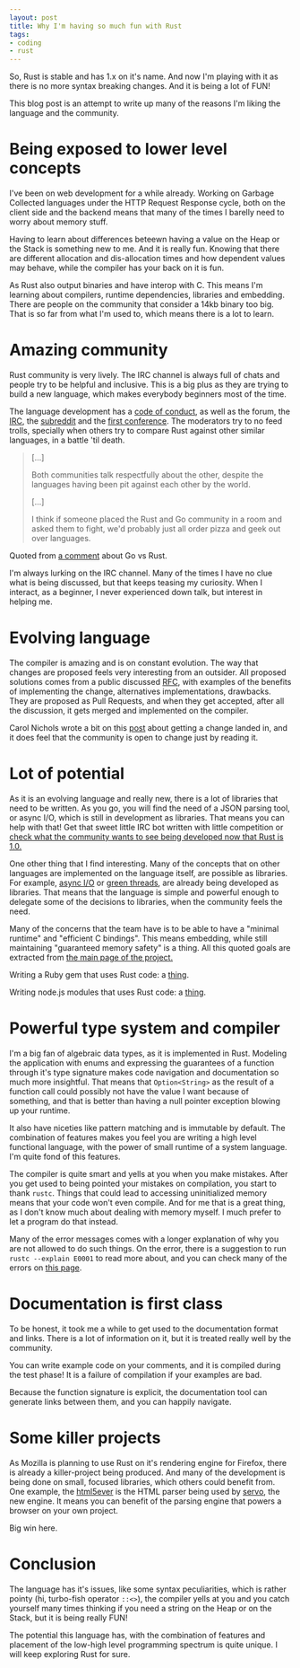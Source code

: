 ```yaml
---
layout: post
title: Why I'm having so much fun with Rust
tags:
- coding
- rust
---
```


So, Rust is stable and has 1.x on it's name. And now I'm playing with
it as there is no more syntax breaking changes. And it is being a lot
of FUN!

This blog post is an attempt to write up many of the reasons I'm
liking the language and the community.

# Being exposed to lower level concepts

I've been on web development for a while already. Working on Garbage
Collected languages under the HTTP Request Response cycle, both on
the client side and the backend means that many of the times I
barelly need to worry about memory stuff.

Having to learn about differences beteewn having a value on the Heap
or the Stack is something new to me. And it is really fun. Knowing
that there are different allocation and dis-allocation times and how
dependent values may behave, while the compiler has your back on it
is fun.

As Rust also output binaries and have interop with C. This means I'm
learning about compilers, runtime dependencies, libraries and
embedding. There are people on the community that consider a 14kb
binary too big. That is so far from what I'm used to, which means
there is a lot to learn.

# Amazing community

Rust community is very lively. The IRC channel is always full of
chats and people try to be helpful and inclusive. This is a big plus
as they are trying to build a new language, which makes everybody
beginners most of the time.

The language development has a [code of conduct](https://www.rust-lang.org/conduct.html), as well as the
forum, the [IRC](https://chat.mibbit.com/?server%3Dirc.mozilla.org&channel%3D%2523rust), the [subreddit](http://rustcamp.com/conduct.htmlLink:%20http://rustcamp.com/conduct.html) and the [first conference](http://rustcamp.com/conduct.html). The
moderators try to no feed trolls, specially when others try to
compare Rust against other similar languages, in a battle 'til death.

> [&#x2026;]
> 
> Both communities talk respectfully about the other, despite the languages having been pit against each other by the world.
> 
> [&#x2026;]
> 
> I think if someone placed the Rust and Go community in a room and asked them to fight, we'd probably just all order pizza and geek out over languages.

Quoted from [a comment](https://www.reddit.com/r/rust/comments/3cj69b/why_go_and_rust_are_competitors/csw5t5v) about Go vs Rust.

I'm always lurking on the IRC channel. Many of the times I have no
clue what is being discussed, but that keeps teasing my curiosity.
When I interact, as a beginner, I never experienced down talk, but
interest in helping me.

# Evolving language

The compiler is amazing and is on constant evolution.
The way that changes are proposed feels very interesting from an
outsider. All proposed solutions comes from a public discussed [RFC](https://github.com/rust-lang/rfcs),
with examples of the benefits of implementing the change, alternatives
implementations, drawbacks. They are proposed as Pull Requests, and
when they get accepted, after all the discussion, it gets merged and
implemented on the compiler.

Carol Nichols wrote a bit on this [post](http://carol-nichols.com/2015/08/01/rustc-discovery/) about getting a change landed
in, and it does feel that the community is open to change just by
reading it.

# Lot of potential

As it is an evolving language and really new, there is a lot of
libraries that need to be written. As you go, you will find the need
of a JSON parsing tool, or async I/O, which is still in development
as libraries. That means you can help with that! Get that sweet
little IRC bot written with little competition or [check what the
community wants to see being developed now that Rust is 1.0.](https://users.rust-lang.org/t/survey-what-libraries-would-you-like-to-see-in-the-future/2234)

One other thing that I find interesting. Many of the concepts that
on other languages are implemented on the language itself, are
possible as libraries. For example, [async I/O](https://github.com/carllerche/mio) or [green threads](https://github.com/BurntSushi/chan), are
already being developed as libraries. That means that the language
is simple and powerful enough to delegate some of the decisions to
libraries, when the community feels the need.

Many of the concerns that the team have is to be able to have a
"minimal runtime" and "efficient C bindings". This means embedding,
while still maintaining "guaranteed memory safety" is a
thing. All this quoted goals are extracted from [the main page of the
project.](https://www.rust-lang.org/)

Writing a Ruby gem that uses Rust code: a [thing](http://blog.skylight.io/bending-the-curve-writing-safe-fast-native-gems-with-rust/).

Writing node.js modules that uses Rust code: a [thing](https://blog.risingstack.com/how-to-use-rust-with-node-when-performance-matters/).

# Powerful type system and compiler

I'm a big fan of algebraic data types, as it is implemented in
Rust. Modeling the application with enums and expressing the
guarantees of a function through it's type signature makes code
navigation and documentation so much more insightful. That means
that `Option<String>` as the result of a function call could
possibly not have the value I want because of something, and that is
better than having a null pointer exception blowing up your runtime.

It also have niceties like pattern matching and is immutable by
default. The combination of features makes you feel you are writing
a high level functional language, with the power of small runtime
of a system language. I'm quite fond of this features.

The compiler is quite smart and yells at you when you make
mistakes. After you get used to being pointed your mistakes on
compilation, you start to thank `rustc`. Things that could lead to
accessing uninitialized memory means that your code won't even
compile. And for me that is a great thing, as I don't know much
about dealing with memory myself. I much prefer to let a program do
that instead.

Many of the error messages comes with a longer explanation of why
you are not allowed to do such things. On the error, there is a
suggestion to run `rustc --explain E0001` to read more about, and
you can check many of the errors on [this page](http://doc.rust-lang.org/error-index.html).

# Documentation is first class

To be honest, it took me a while to get used to the documentation
format and links. There is a lot of information on it, but it is
treated really well by the community.

You can write example code on your comments, and it is compiled
during the test phase! It is a failure of compilation if your
examples are bad.

Because the function signature is explicit, the documentation tool
can generate links between them, and you can happily navigate.

# Some killer projects

As Mozilla is planning to use Rust on it's rendering engine for
Firefox, there is already a killer-project being produced. And many
of the development is being done on small, focused libraries, which
others could benefit from. One example, the [html5ever](https://github.com/servo/html5ever) is the HTML
parser being used by [servo](https://github.com/servo/servo), the new engine. It means you can benefit
of the parsing engine that powers a browser on your own project.

Big win here.

# Conclusion

The language has it's issues, like some syntax peculiarities, which
is rather pointy (hi, turbo-fish operator `::<>`), the compiler yells
at you and you catch yourself many times thinking if you need a
string on the Heap or on the Stack, but it is being really FUN!

The potential this language has, with the combination of features
and placement of the low-high level programming spectrum is quite
unique. I will keep exploring Rust for sure.
